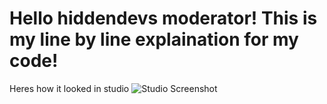 # Hello hiddendevs moderator! This is my line by line explaination for my code!
Heres how it looked in studio
![Studio Screenshot](https://i.imgur.com/AQmJA5M.png)
